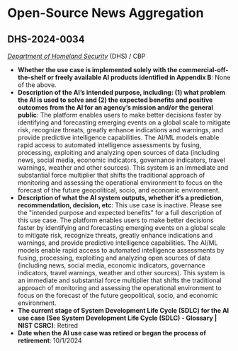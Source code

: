 # Open-Source News Aggregation
## DHS-2024-0034
_[Department of Homeland Security](<../3_agency/Department of Homeland Security.md>)_ (DHS) / CBP


+ **Whether the use case is implemented solely with the commercial-off-the-shelf or freely available AI products identified in Appendix B**: None of the above.
+ **Description of the AI’s intended purpose, including: (1) what problem the AI is used to solve and (2) the expected benefits and positive outcomes from the AI for an agency’s mission and/or the general public**: The platform enables users to make better decisions faster by identifying and forecasting emerging events on a global scale to mitigate risk, recognize threats, greatly enhance indications and warnings, and provide predictive intelligence capabilities. The AI/ML models enable rapid access to automated intelligence assessments by fusing, processing, exploiting and analyzing open sources of data (including news, social media, economic indicators, governance indicators, travel warnings, weather and other sources). This system is an immediate and substantial force multiplier that shifts the traditional approach of monitoring and assessing the operational environment to focus on the forecast of the future geopolitical, socio, and economic environment.
+ **Description of what the AI system outputs, whether it’s a prediction, recommendation, decision, etc**: This use case is inactive. Please see the "intended purpose and expected benefits" for a full description of this use case.
The platform enables users to make better decisions faster by identifying and forecasting emerging events on a global scale to mitigate risk, recognize threats, greatly enhance indications and warnings, and provide predictive intelligence capabilities. The AI/ML models enable rapid access to automated intelligence assessments by fusing, processing, exploiting and analyzing open sources of data (including news, social media, economic indicators, governance indicators, travel warnings, weather and other sources). This system is an immediate and substantial force multiplier that shifts the traditional approach of monitoring and assessing the operational environment to focus on the forecast of the future geopolitical, socio, and economic environment. 
+ **The current stage of System Development Life Cycle (SDLC) for the AI use case (See System Development Life Cycle (SDLC) - Glossary | NIST CSRC)**: Retired
+ **Date when the AI use case was retired or began the process of retirement**: 10/1/2024